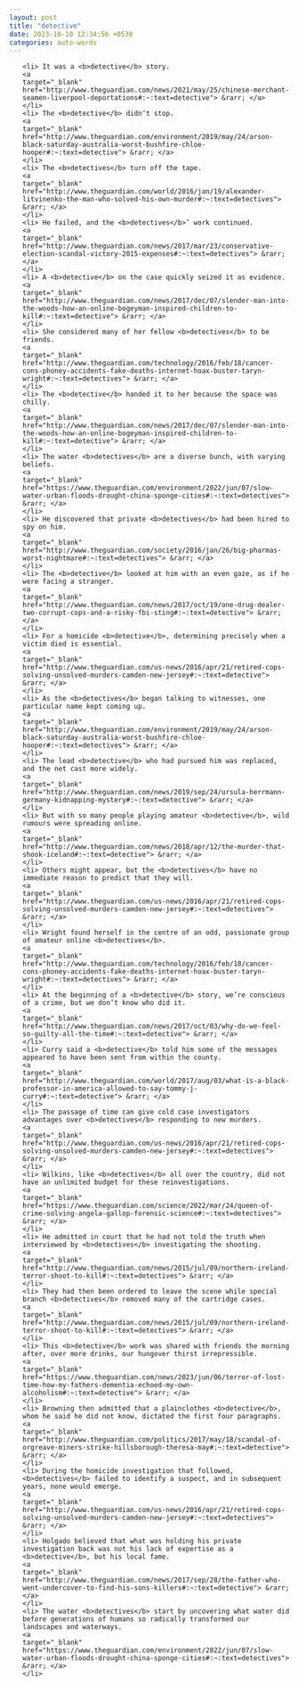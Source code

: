```yaml
---
layout: post
title: "detective"
date: 2023-10-10 12:34:56 +0530
categories: auto-words
---
```

<ol>

    <li> It was a <b>detective</b> story.
    <a 
    target="_blank" 
    href="http://www.theguardian.com/news/2021/may/25/chinese-merchant-seamen-liverpool-deportations#:~:text=detective"> &rarr; </a>
    </li>
    <li> The <b>detective</b> didn’t stop.
    <a 
    target="_blank" 
    href="http://www.theguardian.com/environment/2019/may/24/arson-black-saturday-australia-worst-bushfire-chloe-hooper#:~:text=detective"> &rarr; </a>
    </li>
    <li> The <b>detectives</b> turn off the tape.
    <a 
    target="_blank" 
    href="http://www.theguardian.com/world/2016/jan/19/alexander-litvinenko-the-man-who-solved-his-own-murder#:~:text=detectives"> &rarr; </a>
    </li>
    <li> He failed, and the <b>detectives</b>’ work continued.
    <a 
    target="_blank" 
    href="http://www.theguardian.com/news/2017/mar/23/conservative-election-scandal-victory-2015-expenses#:~:text=detectives"> &rarr; </a>
    </li>
    <li> A <b>detective</b> on the case quickly seized it as evidence.
    <a 
    target="_blank" 
    href="http://www.theguardian.com/news/2017/dec/07/slender-man-into-the-woods-how-an-online-bogeyman-inspired-children-to-kill#:~:text=detective"> &rarr; </a>
    </li>
    <li> She considered many of her fellow <b>detectives</b> to be friends.
    <a 
    target="_blank" 
    href="http://www.theguardian.com/technology/2016/feb/18/cancer-cons-phoney-accidents-fake-deaths-internet-hoax-buster-taryn-wright#:~:text=detectives"> &rarr; </a>
    </li>
    <li> The <b>detective</b> handed it to her because the space was chilly.
    <a 
    target="_blank" 
    href="http://www.theguardian.com/news/2017/dec/07/slender-man-into-the-woods-how-an-online-bogeyman-inspired-children-to-kill#:~:text=detective"> &rarr; </a>
    </li>
    <li> The water <b>detectives</b> are a diverse bunch, with varying beliefs.
    <a 
    target="_blank" 
    href="https://www.theguardian.com/environment/2022/jun/07/slow-water-urban-floods-drought-china-sponge-cities#:~:text=detectives"> &rarr; </a>
    </li>
    <li> He discovered that private <b>detectives</b> had been hired to spy on him.
    <a 
    target="_blank" 
    href="http://www.theguardian.com/society/2016/jan/26/big-pharmas-worst-nightmare#:~:text=detectives"> &rarr; </a>
    </li>
    <li> The <b>detective</b> looked at him with an even gaze, as if he were facing a stranger.
    <a 
    target="_blank" 
    href="http://www.theguardian.com/news/2017/oct/19/one-drug-dealer-two-corrupt-cops-and-a-risky-fbi-sting#:~:text=detective"> &rarr; </a>
    </li>
    <li> For a homicide <b>detective</b>, determining precisely when a victim died is essential.
    <a 
    target="_blank" 
    href="http://www.theguardian.com/us-news/2016/apr/21/retired-cops-solving-unsolved-murders-camden-new-jersey#:~:text=detective"> &rarr; </a>
    </li>
    <li> As the <b>detectives</b> began talking to witnesses, one particular name kept coming up.
    <a 
    target="_blank" 
    href="http://www.theguardian.com/environment/2019/may/24/arson-black-saturday-australia-worst-bushfire-chloe-hooper#:~:text=detectives"> &rarr; </a>
    </li>
    <li> The lead <b>detective</b> who had pursued him was replaced, and the net cast more widely.
    <a 
    target="_blank" 
    href="http://www.theguardian.com/news/2019/sep/24/ursula-herrmann-germany-kidnapping-mystery#:~:text=detective"> &rarr; </a>
    </li>
    <li> But with so many people playing amateur <b>detective</b>, wild rumours were spreading online.
    <a 
    target="_blank" 
    href="http://www.theguardian.com/news/2018/apr/12/the-murder-that-shook-iceland#:~:text=detective"> &rarr; </a>
    </li>
    <li> Others might appear, but the <b>detectives</b> have no immediate reason to predict that they will.
    <a 
    target="_blank" 
    href="http://www.theguardian.com/us-news/2016/apr/21/retired-cops-solving-unsolved-murders-camden-new-jersey#:~:text=detectives"> &rarr; </a>
    </li>
    <li> Wright found herself in the centre of an odd, passionate group of amateur online <b>detectives</b>.
    <a 
    target="_blank" 
    href="http://www.theguardian.com/technology/2016/feb/18/cancer-cons-phoney-accidents-fake-deaths-internet-hoax-buster-taryn-wright#:~:text=detectives"> &rarr; </a>
    </li>
    <li> At the beginning of a <b>detective</b> story, we’re conscious of a crime, but we don’t know who did it.
    <a 
    target="_blank" 
    href="http://www.theguardian.com/news/2017/oct/03/why-do-we-feel-so-guilty-all-the-time#:~:text=detective"> &rarr; </a>
    </li>
    <li> Curry said a <b>detective</b> told him some of the messages appeared to have been sent from within the county.
    <a 
    target="_blank" 
    href="http://www.theguardian.com/world/2017/aug/03/what-is-a-black-professor-in-america-allowed-to-say-tommy-j-curry#:~:text=detective"> &rarr; </a>
    </li>
    <li> The passage of time can give cold case investigators advantages over <b>detectives</b> responding to new murders.
    <a 
    target="_blank" 
    href="http://www.theguardian.com/us-news/2016/apr/21/retired-cops-solving-unsolved-murders-camden-new-jersey#:~:text=detectives"> &rarr; </a>
    </li>
    <li> Wilkins, like <b>detectives</b> all over the country, did not have an unlimited budget for these reinvestigations.
    <a 
    target="_blank" 
    href="https://www.theguardian.com/science/2022/mar/24/queen-of-crime-solving-angela-gallop-forensic-science#:~:text=detectives"> &rarr; </a>
    </li>
    <li> He admitted in court that he had not told the truth when interviewed by <b>detectives</b> investigating the shooting.
    <a 
    target="_blank" 
    href="http://www.theguardian.com/news/2015/jul/09/northern-ireland-terror-shoot-to-kill#:~:text=detectives"> &rarr; </a>
    </li>
    <li> They had then been ordered to leave the scene while special branch <b>detectives</b> removed many of the cartridge cases.
    <a 
    target="_blank" 
    href="http://www.theguardian.com/news/2015/jul/09/northern-ireland-terror-shoot-to-kill#:~:text=detectives"> &rarr; </a>
    </li>
    <li> This <b>detective</b> work was shared with friends the morning after, over more drinks, our hungover thirst irrepressible.
    <a 
    target="_blank" 
    href="https://www.theguardian.com/news/2023/jun/06/terror-of-lost-time-how-my-fathers-dementia-echoed-my-own-alcoholism#:~:text=detective"> &rarr; </a>
    </li>
    <li> Browning then admitted that a plainclothes <b>detective</b>, whom he said he did not know, dictated the first four paragraphs.
    <a 
    target="_blank" 
    href="http://www.theguardian.com/politics/2017/may/18/scandal-of-orgreave-miners-strike-hillsborough-theresa-may#:~:text=detective"> &rarr; </a>
    </li>
    <li> During the homicide investigation that followed, <b>detectives</b> failed to identify a suspect, and in subsequent years, none would emerge.
    <a 
    target="_blank" 
    href="http://www.theguardian.com/us-news/2016/apr/21/retired-cops-solving-unsolved-murders-camden-new-jersey#:~:text=detectives"> &rarr; </a>
    </li>
    <li> Holgado believed that what was holding his private investigation back was not his lack of expertise as a <b>detective</b>, but his local fame.
    <a 
    target="_blank" 
    href="http://www.theguardian.com/news/2017/sep/28/the-father-who-went-undercover-to-find-his-sons-killers#:~:text=detective"> &rarr; </a>
    </li>
    <li> The water <b>detectives</b> start by uncovering what water did before generations of humans so radically transformed our landscapes and waterways.
    <a 
    target="_blank" 
    href="https://www.theguardian.com/environment/2022/jun/07/slow-water-urban-floods-drought-china-sponge-cities#:~:text=detectives"> &rarr; </a>
    </li>